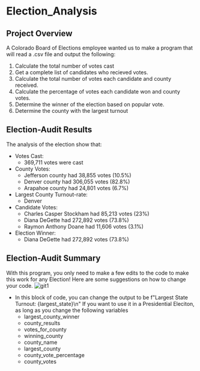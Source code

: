 # Election_Analysis

## Project Overview
A Colorado Board of Elections employee wanted us to make a program that will read a .csv file and output the following:

1. Calculate the total number of votes cast
2. Get a complete list of candidates who recieved votes.
3. Calculate the total number of votes each candidate and county received.
4. Calculate the percentage of votes each candidate won and county votes.
5. Determine the winner of the election based on popular vote.
6. Determine the county with the largest turnout

## Election-Audit Results
The analysis of the election show that:
- Votes Cast:
  - 369,711 votes were cast
- County Votes:
  - Jefferson county had 38,855 votes (10.5%)
  - Denver county had 306,055 votes (82.8%)
  - Arapahoe county had 24,801 votes (6.7%)
- Largest County Turnout-rate:
  - Denver
- Candidate Votes:
  - Charles Casper Stockham had 85,213 votes (23%)
  - Diana DeGette had 272,892 votes (73.8%)
  - Raymon Anthony Doane had 11,606 votes (3.1%)
- Election Winner:
  - Diana DeGette had 272,892 votes (73.8%)

## Election-Audit Summary
With this program, you only need to make a few edits to the code to make this work for any Election! Here are some suggestions on how to change your code.
![git1](https://user-images.githubusercontent.com/83259639/119295860-73ee4280-bc1d-11eb-90fc-5bfda7f4fc68.PNG)
- In this block of code, you can change the output to be f"Largest State Turnout: {largest_state}\n" If you want to use it in a Presidential Eleciton, as long as you change the following variables
   - largest_county_winner
   - county_results
   - votes_for_county
   - winning_county
   - county_name
   - largest_county
   - county_vote_percentage
   - county_votes
